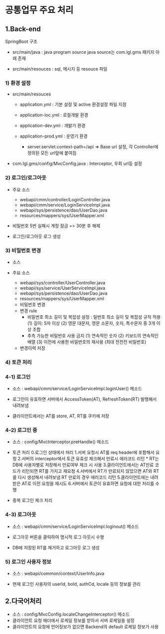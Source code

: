 # 공통업무 주요 처리

## 1.Back-end
SpringBoot 구조
  - src/main/java     : java program source
    java source는 com.lgl.gms 패키지 아래 존재
    
  - src/main/resouces  : sql, 메시지 등 resouce 파일 

### 1) 환경 설정
  - src/main/resouces
    + application.yml : 기본 설정 및 active 환경설정 파일 지정
    + application-loc.yml : 로컬개발 환경
    + application-dev.yml : 개발기 환경
    + application-prod.yml : 운영기 환경

      - server.servlet.context-path=/api
        => Base url 설정, 각 Controller에 정의된 모든 url앞에 붙여짐
 
  
  - com.lgl.gms/config/MvcConfig.java : Interceptor, 우회 url등 설정

### 2) 로그인/로그아웃
  - 주요 소스 
    + webapi/cmm/controller/LoginController.java
    + webapi/cmm/service/LoginServiceImpl.java
    + webapi/sys/persistence/dao/UserDao.java
    + resources/mappers/sys/UserMapper.xml
  
  - 비밀번호 5번 실패시 계정 잠금 => 30분 후 해제
  - 로그인/로그아웃 로그 생성
  
### 3) 비밀번호 변경    
  - 소스 
  - 주요 소스 
    + webapi/sys/controller/UserController.java
    + webapi/sys/service/UserServiceImpl.java
    + webapi/sys/persistence/dao/UserDao.java
    + resources/mappers/sys/UserMapper.xml

    - 비밀번호 변경
    + 변경 rule 
      - 비밀번호 최소 길이 및 복잡성 설정 : 밀번호 최소 길이 및 복잡성 규칙 적용
        (1) 길이: 5자 이상
        (2) 영문 대문자, 영문 소문자, 숫자, 특수문자 중 3개 이상 조합
      - 추측 가능한 비밀번호 사용 금지
        (1) 연속적인 숫자
        (2) 키보드의 연속적인 배열
        (3) 이전에 사용한 비밀번호의 재사용 (최대 전전전 비밀번호)
    + 변경이력 저장

### 4) 토큰 처리

### 4-1) 로그인 
  - 소스 : webapi/cmm/service/LoginServiceImpl.loginUser() 메소드
  
  - 로그인이 유효하면 서버에서 AccessToken(AT), RefreshToken(RT) 발행해서 내려보냄
  - 클라이언트에서는 AT를 store, AT, RT를 쿠키에 저장
  
### 4-2) 로그인 중
  - 소스 : config/MvcInterceptor.preHandle() 메소드
    
  - 토큰 처리 
      0.로그인 상태에서 처리
      1.서버 요청시 AT를 req header에 포함해서 요청
      2.서버의 interceptor에서 토큰 유효성 체크해서 만료시 에러코드 리턴
        * RT는 DB에 사용자별로 저장해서 만료여부 체크 시 사용
      3.클라이언트에서는 AT만료 코드가 리턴되면 RT를 가지고 재요청
      4.서버에서 RT가 만료되지 않았으면 AT와 RT를 다시 생성해서 내려보냄
        RT 만료의 경우 에러코드 리턴
      5.클라이언트에는 내려받은 AT로 이전 요청을 재시도
      6.서버에서 토큰이 유효하면 요청에 대한 처리를 수행
  - 중복 로그인 체크 처리  
   
   
### 4-3) 로그아웃
  - 소스 : webapi/cmm/service/LoginServiceImpl.loginout() 메소드
       
  - 로그아웃 버튼을 클릭하여 명시적 로그 아웃시 수행
  - DB에 저장된 RT를 제거하고 로그아웃 로그 생성

### 5) 로그인 사용자 정보
  - 소스 : webapi/common/context/UserInfo.java
  
  - 현재 로그인 사용자의 userId, boId, authCd, locale 등의 정보를 관리



## 2.다국어처리
  - 소스 : config/MvcConfig.localeChangeInterceptor() 메소드
  - 클라이언트 요청 헤더에서 로케일 정보를 받아서 서버 로케일을 설정
  - 클라이언트의 요청에 언어정보가 없으면 Backend의 default 로케일 정보가 사용
    
    